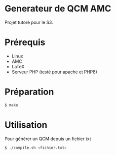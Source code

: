 # Generateur de QCM AMC

Projet tutoré pour le S3.

# Prérequis
- Linux
- AMC 
- LaTeX
- Serveur PHP (testé pour apache et PHP8)

# Préparation

```sh
$ make
```

# Utilisation
Pour générer un QCM depuis un fichier txt
```sh
$ ./compile.sh <fichier.txt>
```
